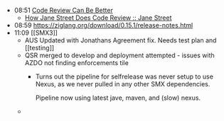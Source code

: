 - 08:51 [Code Review Can Be Better](https://tigerbeetle.com/blog/2025-08-04-code-review-can-be-better)
	- [ How Jane Street Does Code Review :: Jane Street](https://www.janestreet.com/tech-talks/janestreet-code-review/)
- 08:59 https://ziglang.org/download/0.15.1/release-notes.html
- 11:09 [[SMX3]]
	- AUS Updated with Jonathans Agreement fix. Needs test plan and [[testing]]
	- QSR merged to develop and deployment attempted - issues with AZDO not finding enforcements tile
		- Turns out the pipeline for selfrelease was never setup to use Nexus, as we never pulled in any other SMX dependencies.
		  
		  Pipeline now using latest jave, maven, and (slow) nexus.
	-